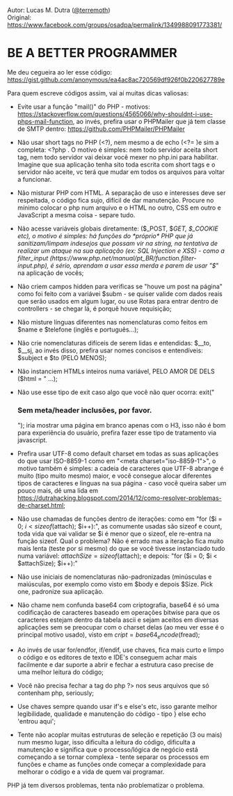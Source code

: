 Autor: Lucas M. Dutra ([@terremoth](https://github.com/terremoth))<br>
Original: https://www.facebook.com/groups/osadpa/permalink/1349988091773381/

# BE A BETTER PROGRAMMER
Me deu cegueira ao ler esse código:
https://gist.github.com/anonymous/ea4ac8ac720569df926f0b220627789e

Para quem escreve códigos assim, vai aí muitas dicas valiosas:

- Evite usar a função "mail()" do PHP - motivos: https://stackoverflow.com/questions/4565066/why-shouldnt-i-use-phps-mail-function, ao invés, prefira usar o PHPMailer que já tem classe de SMTP dentro: https://github.com/PHPMailer/PHPMailer

- Não usar short tags no PHP (<?), nem mesmo a de echo (<?= )e sim a completa: <?php . O motivo é simples: nem todo servidor aceita short tag, nem todo servidor vai deixar você mexer no php.ini para habilitar. Imagine que sua aplicação tenha sito toda escrita com short tags e o servidor não aceite, vc terá que mudar em todos os arquivos para voltar a funcionar.

- Não misturar PHP com HTML. A separação de uso e interesses deve ser respeitada, o código fica sujo, difícil de dar manutenção. Procure no mínimo colocar o php num arquivo e o HTML no outro, CSS em outro e JavaScript a mesma coisa - separe tudo.

- Não acesse variáveis globais diretamente: ($_POST, $_GET, $_COOKIE etc), o motivo é simples: há funções do *próprio* PHP que já sanitizam/limpam indesejos que possam vir na string, na tentativa de realizar um ataque na sua aplicação (ex: SQL Injection e XSS) - como a filter_input (https://www.php.net/manual/pt_BR/function.filter-input.php), é sério, aprendam a usar essa merda e parem de usar "$_" na aplicação de vocês;

- Não criem campos hidden para verificas se "houve um post na página" como foi feito com a variávei $subm - se quiser valide com dados reais que serão usados em algum lugar, ou use Rotas para entrar dentro de controllers - se chegar lá, é porquê houve requisição;

- Não misture línguas diferentes nas nomenclaturas como feitos em $name e $telefone (inglês e português...);

- Não crie nomenclaturas difíceis de serem lidas e entendidas: $__to, $__sj, ao invés disso, prefira usar nomes concisos e entendíveis: $subject e $to (PELO MENOS);

- Não instanciem HTMLs inteiros numa variável, PELO AMOR DE DELS ($html = "<!DOCTYPE html> ...);

- Não use esse tipo de exit caso algo que você não quer ocorra: exit("<h3>Sem meta/header inclusões, por favor.</h3>"); iria mostrar uma página em branco apenas com o H3, isso não é bom para experiência do usuário, prefira fazer esse tipo de tratamento via javascript.

- Prefira usar UTF-8 como default charset em todas as suas aplicações do que usar ISO-8859-1 como em "<meta charset=\"iso-8859-1\">", o motivo também é simples: a cadeia de caracteres que UTF-8 abrange é muito (tipo muito mesmo) maior, e você consegue alocar diferentes tipos de caracteres e linguas na sua página - caso você queira saber um pouco mais, dê uma lida em https://dutrahacking.blogspot.com/2014/12/como-resolver-problemas-de-charset.html;

- Não use chamadas de funções dentro de iterações: como em "for ($i = 0; $i < sizeof($attach); $i++):", as comumente usadas são sizeof e count, toda vida que vai validar se $i é menor que o sizeof, ele re-entra na função sizeof. Qual o problema? Não é errado mas a iteração fica muito mais lenta (teste por si mesmo) do que se você tivesse instanciado tudo numa variável: $attachSize = sizeof($attach); e depois:
"for ($i = 0; $i < $attachSize); $i++):"

- Não use iniciais de nomenclaturas não-padronizadas (minúsculas e maiúsculas, por exemplo como visto em $body e depois $Size. Pick one, padronize sua aplicação.

- Não chame nem confunda base64 com criptografia, base64 é só uma codificação de caracteres baseado em operações bitwise para que os caracteres estejam dentro da tabela ascii e sejam aceitos em diversas aplicações sem se preocupar com o charset delas (ao meu ver esse é o principal motivo usado), visto em $cript = base64_encode($fread);

- Ao invés de usar for/endfor, if/endif, use chaves, fica mais curto e limpo o código e os editores de texto e IDE's conseguem achar mais facilmente e dar suporte a abrir e fechar a estrutura caso precise de uma melhor leitura do código;

- Você não precisa fechar a tag do php ?> nos seus arquivos que só contenham php, seriously;

- Use chaves sempre quando usar if's e else's etc, isso garante melhor legibilidade, qualidade e manutenção do código - tipo } else echo 'entrou aqui';

- Tente não acoplar muitas estruturas de seleção e repetição (3 ou mais) num mesmo lugar, isso dificulta a leitura do código, dificulta a manutenção e significa que o processo/lógica de negócio está começando a se tornar complexa - tente separar os processos em funções e chame as funções onde começar a complexidade para melhorar o código e a vida de quem vai programar.

PHP já tem diversos problemas, tenta não problematizar o problema.

